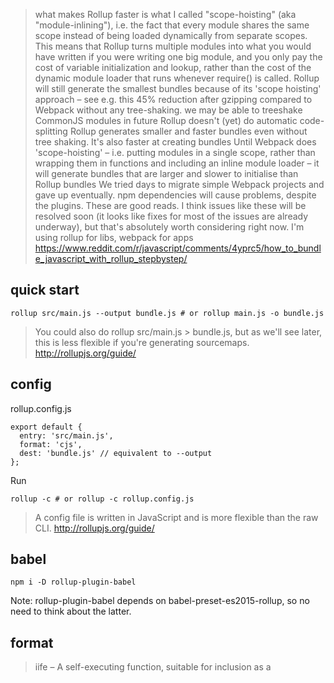 > what makes Rollup faster is what I called "scope-hoisting" (aka "module-inlining"), i.e. the fact that every module shares the same scope instead of being loaded dynamically from separate scopes.
This means that Rollup turns multiple modules into what you would have written if you were writing one big module, and you only pay the cost of variable initialization and lookup, rather than the cost of the dynamic module loader that runs whenever require() is called.
> Rollup will still generate the smallest bundles because of its 'scope hoisting' approach – see e.g. this 45% reduction after gzipping compared to Webpack without any tree-shaking.
> we may be able to treeshake CommonJS modules in future
> Rollup doesn't (yet) do automatic code-splitting
> Rollup generates smaller and faster bundles even without tree shaking. It's also faster at creating bundles
> Until Webpack does 'scope-hoisting' – i.e. putting modules in a single scope, rather than wrapping them in functions and including an inline module loader – it will generate bundles that are larger and slower to initialise than Rollup bundles
> We tried days to migrate simple Webpack projects and gave up eventually. npm dependencies will cause problems, despite the plugins.
> These are good reads. I think issues like these will be resolved soon (it looks like fixes for most of the issues are already underway), but that's absolutely worth considering right now.
> I'm using rollup for libs, webpack for apps
> https://www.reddit.com/r/javascript/comments/4yprc5/how_to_bundle_javascript_with_rollup_stepbystep/

## quick start

`rollup src/main.js --output bundle.js # or rollup main.js -o bundle.js`

> You could also do rollup src/main.js > bundle.js, but as we'll see later, this is less flexible if you're generating sourcemaps.
> http://rollupjs.org/guide/

## config

rollup.config.js

```
export default {
  entry: 'src/main.js',
  format: 'cjs',
  dest: 'bundle.js' // equivalent to --output
};
```

Run

`rollup -c # or rollup -c rollup.config.js`

> A config file is written in JavaScript and is more flexible than the raw CLI.
> http://rollupjs.org/guide/

## babel

`npm i -D rollup-plugin-babel`

Note: rollup-plugin-babel depends on babel-preset-es2015-rollup, so no need to think about the latter.

## format

> iife – A self-executing function, suitable for inclusion as a <script> tag
> https://github.com/rollup/rollup/wiki/JavaScript-API

## starer kit

Couldn't make it work.

https://github.com/yamafaktory/babel-react-rollup-starter

## react

- https://github.com/rollup/rollup/issues/437
